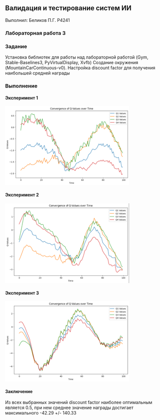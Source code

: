 ## Валидация и тестирование систем ИИ

Выполнил: Беликов П.Г. P4241

### Лабораторная работа 3

### Задание 

Установка библиотек для работы над лабораторной работой (Gym, Stable-Baselines3, PyVirtualDisplay, Xvfb)
Создание окружения (MountainCarContinuous-v0).
Настройка discount factor для получения наибольшей средней награды

### Выполнение

#### Эксперимент 1
<img src="exp1.png" alt="drawing" width="400"/>

#### Эксперимент 2
<img src="exp2.png" alt="drawing" width="400"/>

#### Эксперимент 3
<img src="exp3.png" alt="drawing" width="400"/>


#### Заключение
Из всех выбранных значений discount factor наиболее оптимальным является 0.5, при нем среднее значение награды достигает максимального -42.29 +/- 140.33